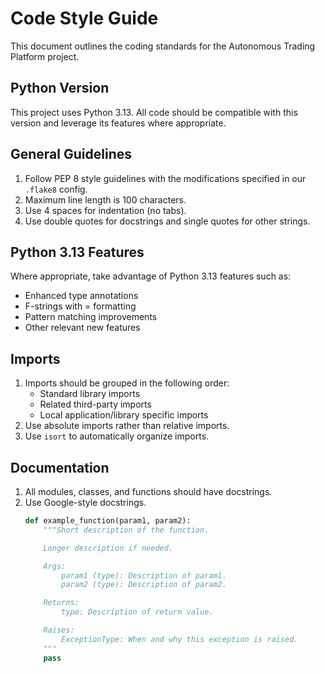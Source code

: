 # Code Style Guide

This document outlines the coding standards for the Autonomous Trading Platform project.

## Python Version

This project uses Python 3.13. All code should be compatible with this version and leverage its features where appropriate.

## General Guidelines

1. Follow PEP 8 style guidelines with the modifications specified in our `.flake8` config.
2. Maximum line length is 100 characters.
3. Use 4 spaces for indentation (no tabs).
4. Use double quotes for docstrings and single quotes for other strings.

## Python 3.13 Features

Where appropriate, take advantage of Python 3.13 features such as:
- Enhanced type annotations
- F-strings with = formatting
- Pattern matching improvements
- Other relevant new features

## Imports

1. Imports should be grouped in the following order:
   - Standard library imports
   - Related third-party imports
   - Local application/library specific imports
2. Use absolute imports rather than relative imports.
3. Use `isort` to automatically organize imports.

## Documentation

1. All modules, classes, and functions should have docstrings.
2. Use Google-style docstrings.
   ```python
   def example_function(param1, param2):
       """Short description of the function.

       Longer description if needed.

       Args:
           param1 (type): Description of param1.
           param2 (type): Description of param2.

       Returns:
           type: Description of return value.

       Raises:
           ExceptionType: When and why this exception is raised.
       """
       pass
